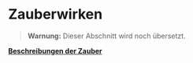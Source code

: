 # Zauberwirken

> **Warnung:**
> Dieser Abschnitt wird noch übersetzt.

[**Beschreibungen der Zauber**](./Beschreibungen_der_Zauber/Beschreibungen_der_Zauber.md)

